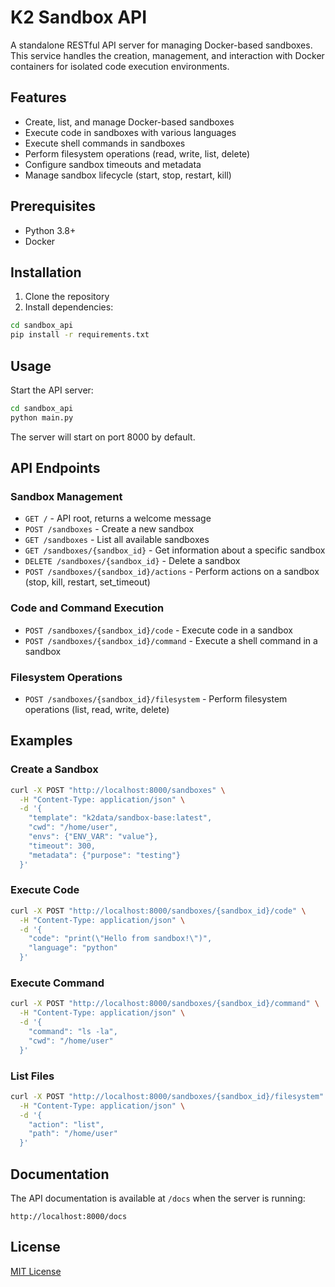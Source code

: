 # K2 Sandbox API

A standalone RESTful API server for managing Docker-based sandboxes. This service handles the creation, management, and interaction with Docker containers for isolated code execution environments.

## Features

- Create, list, and manage Docker-based sandboxes
- Execute code in sandboxes with various languages
- Execute shell commands in sandboxes
- Perform filesystem operations (read, write, list, delete)
- Configure sandbox timeouts and metadata
- Manage sandbox lifecycle (start, stop, restart, kill)

## Prerequisites

- Python 3.8+
- Docker

## Installation

1. Clone the repository
2. Install dependencies:

```bash
cd sandbox_api
pip install -r requirements.txt
```

## Usage

Start the API server:

```bash
cd sandbox_api
python main.py
```

The server will start on port 8000 by default.

## API Endpoints

### Sandbox Management

- `GET /` - API root, returns a welcome message
- `POST /sandboxes` - Create a new sandbox
- `GET /sandboxes` - List all available sandboxes
- `GET /sandboxes/{sandbox_id}` - Get information about a specific sandbox
- `DELETE /sandboxes/{sandbox_id}` - Delete a sandbox
- `POST /sandboxes/{sandbox_id}/actions` - Perform actions on a sandbox (stop, kill, restart, set_timeout)

### Code and Command Execution

- `POST /sandboxes/{sandbox_id}/code` - Execute code in a sandbox
- `POST /sandboxes/{sandbox_id}/command` - Execute a shell command in a sandbox

### Filesystem Operations

- `POST /sandboxes/{sandbox_id}/filesystem` - Perform filesystem operations (list, read, write, delete)

## Examples

### Create a Sandbox

```bash
curl -X POST "http://localhost:8000/sandboxes" \
  -H "Content-Type: application/json" \
  -d '{
    "template": "k2data/sandbox-base:latest",
    "cwd": "/home/user",
    "envs": {"ENV_VAR": "value"},
    "timeout": 300,
    "metadata": {"purpose": "testing"}
  }'
```

### Execute Code

```bash
curl -X POST "http://localhost:8000/sandboxes/{sandbox_id}/code" \
  -H "Content-Type: application/json" \
  -d '{
    "code": "print(\"Hello from sandbox!\")",
    "language": "python"
  }'
```

### Execute Command

```bash
curl -X POST "http://localhost:8000/sandboxes/{sandbox_id}/command" \
  -H "Content-Type: application/json" \
  -d '{
    "command": "ls -la",
    "cwd": "/home/user"
  }'
```

### List Files

```bash
curl -X POST "http://localhost:8000/sandboxes/{sandbox_id}/filesystem" \
  -H "Content-Type: application/json" \
  -d '{
    "action": "list",
    "path": "/home/user"
  }'
```

## Documentation

The API documentation is available at `/docs` when the server is running:

```
http://localhost:8000/docs
```

## License

[MIT License](LICENSE)

